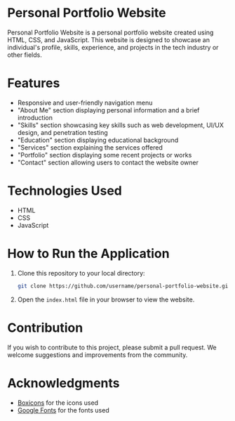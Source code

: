 # Personal Portfolio Website

Personal Portfolio Website is a personal portfolio website created using HTML, CSS, and JavaScript. This website is designed to showcase an individual's profile, skills, experience, and projects in the tech industry or other fields.

# Features
- Responsive and user-friendly navigation menu
- "About Me" section displaying personal information and a brief introduction
- "Skills" section showcasing key skills such as web development, UI/UX design, and penetration testing
- "Education" section displaying educational background
- "Services" section explaining the services offered
- "Portfolio" section displaying some recent projects or works
- "Contact" section allowing users to contact the website owner

# Technologies Used
- HTML
- CSS
- JavaScript

# How to Run the Application
1. Clone this repository to your local directory:
    ```bash
    git clone https://github.com/username/personal-portfolio-website.git
    ```
2. Open the `index.html` file in your browser to view the website.

# Contribution
If you wish to contribute to this project, please submit a pull request. We welcome suggestions and improvements from the community.

# Acknowledgments
- [Boxicons](https://boxicons.com/) for the icons used
- [Google Fonts](https://fonts.google.com/) for the fonts used
